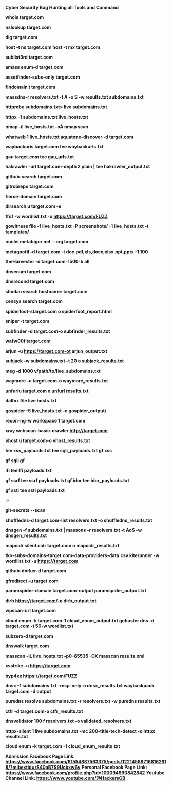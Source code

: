 **Cyber Security Bug Hunting all Tools and Command**


**whois target.com**

**nslookup target.com**

**dig target.com**

**host -t ns target.com host -t mx target.com**

**sublist3rd target.com**

**amass enum-d target.com**

**assetfinder-subs-only target.com**

**findomain t target.com**

**massdns-r resolvers.txt -t A -o S -w results.txt subdomains.txt**

**httprobe subdomains.txt> live subdomains.txt**

**httpx -1 subdomains.txt live_hosts.txt**

**nmap -il live_hosts.txt -oÃ nmap scan**

**whatweb 1 live_hosts.txt aquatone-discover -d target.com**

**waybackuris target.com tee waybackurls.txt**

**gau target.com tee gau_urls.txt**

**hakrawler -url target.com-depth 2 plain | tee hakrawler_output.txt**

**github-search target.com**

**gitrobrepo target.com**

**fierce-domain target.com**

**dirsearch u target.com -e**

**ffuf -w wordlist.txt -u https://target.com/FUZZ**

**gowitness file -f live_hosts.txt -P screenshots/ -1 live_hosts.txt -t templates/**

**nuclei metabigor net --org target.com**

**metagoofil -d target.com -t doc.pdf,xls,docx,xlsx.ppt,pptx -1 100**

**theHarvester -d target.com-1500-b all**

**dnsenum target.com**

**dnsrecond target.com**

**shodan search hostname: target.com**

**censys search target.com**

**spiderfoot-starget.com o spiderfoot_report.html**

**sniper -t target.com**

**subfinder -d target.com-o subfinder_results.txt**

**wafw00f target.com**

**arjun -u https://target.com-ot arjun_output.txt**

**subjack -w subdomains.txt -t 20 o subjack_results.txt**

**meg -d 1000 v/path/to/live_subdomains.txt**

**waymore -u target.com-o waymore_results.txt**

**unfurlu target.com o unfurl results.txt**

**dalfox file live hosts.txt**

**gospider -5 live_hosts.txt -o gospider_output/**

**recon-ng-w workspace 1 target.com**

**xray webscan-basic-crawler http://target.com**

**vhost u target.com-o vhost_results.txt**

**tee xss_payloads.txt tee sqli_payloads.txt gf xss**

**gf sqli gf**

**ifi tee lfi payloads.txt**

**gf ssrf tee ssrf payloads.txt gf idor tee idor_payloads.txt**

**gf ssti tee ssti payloads.txt**

יין

**git-secrets --scan**

**shuffledns-d target.com-list resolvers.txt -o shuffledns_results.txt**

**dnsgen -f subdomains.txt | massons -r resolvers.txt -t AoS -w dnsgen_results.txt**

**mapcidr silent cidr target.com o mapcidr_results.txt**

**tko-subs-domains-target.com-data-providers-data.csv kiterunner -w wordlist.txt -u https://target.com**

**github-dorker-d target.com**

**gfredirect -u target.com**

**paramspider-domain target.com-output paramspider_output.txt**

**dirb https://target.com/-o dirb_output.txt**

**wpscan-url target.com**

**cloud enum -k target.com-1 cloud_enum_output.txt gobuster dns -d target.com -t 50-w wordlist.txt**

**subzero-d target.com**

**dnswalk target.com**

**masscan -iL live_hosts.txt -p0-65535 -OX masscan results.xml**

**xsstrike -u https://target.com**

**byp4xx https://target.com/FUZZ**

**dnsx -1 subdomains.txt -resp-only-o dnsx_results.txt waybackpack target.com -d output**

**puredns resolve subdomains.txt -r resolvers.txt -w puredns results.txt**

**ctfr -d target.com-o ctfr_results.txt**

**dnsvalidator 100 f resolvers.txt -o validated_resolvers.txt**

**httpx-silent 1 live subdomains.txt -mc 200-title-tech-detect -o httpx results.txt**

**cloud enum -k target.com -1 cloud_enum_results.txt**


**Admission Facebook Page Link: https://www.facebook.com/61554887563375/posts/122145887168162918/?mibextid=rS40aB7S9Ucbxw6v**
**Personal Facebook Page Link: https://www.facebook.com/profile.php?id=100094990842842**
**Youtube Channel Link: https://www.youtube.com/@HackersGB**


